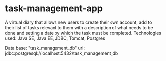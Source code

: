 # task-management-app
A virtual diary that allows new users to create their own account, add to their list of tasks relevant to them with a description of what needs to be done and setting a date by which the task must be completed. Technologies used: Java SE, Java EE, JDBC, Tomcat, Postgres  

Data base: "task_management_db"
            url: jdbc:postgresql://localhost:5432/task_management_db
